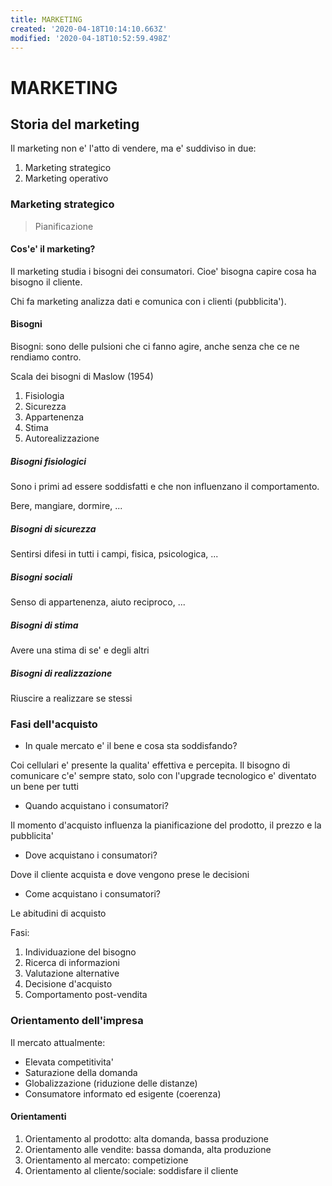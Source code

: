 ```yaml
---
title: MARKETING
created: '2020-04-18T10:14:10.663Z'
modified: '2020-04-18T10:52:59.498Z'
---
```


# MARKETING

## Storia del marketing

Il marketing non e' l'atto di vendere, ma e' suddiviso in due:
1. Marketing strategico
1. Marketing operativo

### Marketing strategico

> Pianificazione

#### Cos'e' il marketing?

Il marketing studia i bisogni dei consumatori. Cioe' bisogna capire cosa ha bisogno il cliente.

Chi fa marketing analizza dati e comunica con i clienti (pubblicita').

#### Bisogni

Bisogni: sono delle pulsioni che ci fanno agire, anche senza che ce ne rendiamo contro.

Scala dei bisogni di Maslow (1954)

1. Fisiologia
1. Sicurezza
1. Appartenenza
1. Stima
1. Autorealizzazione


##### Bisogni fisiologici

Sono i primi ad essere soddisfatti e che non influenzano il comportamento.

Bere, mangiare, dormire, ...

##### Bisogni di sicurezza

Sentirsi difesi in tutti i campi, fisica, psicologica, ...

##### Bisogni sociali

Senso di appartenenza, aiuto reciproco, ...

##### Bisogni di stima

Avere una stima di se' e degli altri

##### Bisogni di realizzazione

Riuscire a realizzare se stessi

### Fasi dell'acquisto

- In quale mercato e' il bene e cosa sta soddisfando?

Coi cellulari e' presente la qualita' effettiva e percepita.
Il bisogno di comunicare c'e' sempre stato, solo con l'upgrade tecnologico e' diventato un bene per tutti

- Quando acquistano i consumatori?

Il momento d'acquisto influenza la pianificazione del prodotto, il prezzo e la pubblicita'

- Dove acquistano i consumatori?

Dove il cliente acquista e dove vengono prese le decisioni

- Come acquistano i consumatori?

Le abitudini di acquisto

Fasi:

1. Individuazione del bisogno
1. Ricerca di informazioni
1. Valutazione alternative
1. Decisione d'acquisto
1. Comportamento post-vendita

### Orientamento dell'impresa

Il mercato attualmente:

- Elevata competitivita'
- Saturazione della domanda
- Globalizzazione (riduzione delle distanze)
- Consumatore informato ed esigente (coerenza)

#### Orientamenti

1. Orientamento al prodotto: alta domanda, bassa produzione
1. Orientamento alle vendite: bassa domanda, alta produzione
1. Orientamento al mercato: competizione
1. Orientamento al cliente/sociale: soddisfare il cliente


